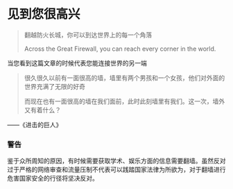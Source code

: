 # 见到您很高兴

> 翻越防火长城，你可以到达世界上的每一个角落
>
> Across the Great Firewall, you can reach every corner in the world.

当您看到这篇文章的时候代表您能连接世界的另一端

> 很久很久以前有一面很高的墙，墙里有两个男孩和一个女孩，他们对外面的世界充满了无限的好奇
>
> 而现在也有一面很高的墙在我们面前，此时此刻墙里有我们。这一次，墙外又有着什么？

——《进击的巨人》

### 警告

鉴于众所周知的原因，有时候需要获取学术、娱乐方面的信息需要翻墙。虽然反对过于严格的网络审查和流量压制不代表可以践踏国家法律为所欲为，对于翻墙进行危害国家安全的行径将坚决反对。

